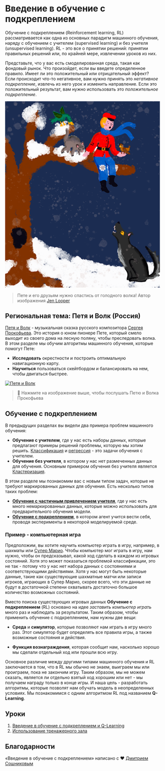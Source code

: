 # Введение в обучение с подкреплением
Обучение с подкреплением (Reinforcement learning, RL) рассматривается как одна из основных парадигм машинного обучения, наряду с обучением с учителем (supervised learning) и без учителя (unsupervised learning). RL - это все о принятии решений: принятии правильных решений или, по крайней мере, извлечении уроков из них.

Представьте, что у вас есть смоделированная среда, такая как фондовый рынок. Что произойдет, если вы введете определенное правило. Имеет ли это положительный или отрицательный эффект? Если происходит что-то негативное, вам нужно принять это _негативное подкрепление_, извлечь из него урок и изменить направление. Если это положительный результат, вам нужно использовать это _положительное подкрепление_.

![Петя и волк](../images/peter.png)

> Пете и его друзьям нужно спастись от голодного волка! Автор изображения [Jen Looper](https://twitter.com/jenlooper)

## Региональная тема: Петя и Волк (Россия)

[Петя и Волк](https://ru.wikipedia.org/wiki/%D0%9F%D0%B5%D1%82%D1%8F_%D0%B8_%D0%B2%D0%BE%D0%BB%D0%BA) - музыкальная сказка русского композитора [Сергея Прокофьева](https://ru.wikipedia.org/wiki/%D0%9F%D1%80%D0%BE%D0%BA%D0%BE%D1%84%D1%8C%D0%B5%D0%B2,_%D0%A1%D0%B5%D1%80%D0%B3%D0%B5%D0%B9_%D0%A1%D0%B5%D1%80%D0%B3%D0%B5%D0%B5%D0%B2%D0%B8%D1%87). Это история о юном пионере Пете, который смело выходит из своего дома на лесную поляну, чтобы преследовать волка. В этом разделе мы обучим алгоритмы машинного обучения, которые помогут Пете:

- **Исследовать** окрестности и построить оптимальную навигационную карту.
- **Научиться** пользоваться скейтбордом и балансировать на нем, чтобы двигаться быстрее.

[![Петя и Волк](https://img.youtube.com/vi/Fmi5zHg4QSM/0.jpg)](https://www.youtube.com/watch?v=Fmi5zHg4QSM)

> 🎥 Нажмите на изображение выше, чтобы послушать Петю и Волка Прокофьева

## Обучение с подкреплением

В предыдущих разделах вы видели два примера проблем машинного обучения:

- **Обучение с учителем**, где у нас есть наборы данных, которые предлагают примеры решений проблемы, которую мы хотим решить. [Классификация](../../4-Classification/README.md) и [регрессия](../../2-Regression/README.md) - это задачи обучения с учителем.
- **Обучение без учителя**, в котором у нас нет размеченных данных для обучения. Основным примером обучения без учителя является [Кластеризация](../../5-Clustering/README.md).

В этом разделе мы познакомим вас с новым типом задач, которые не требуют маркированных данных для обучения. Есть несколько типов таких проблем:

- **[Обучение с частичным привлечением учителя](https://ru.wikipedia.org/wiki/%D0%9E%D0%B1%D1%83%D1%87%D0%B5%D0%BD%D0%B8%D0%B5_%D1%81_%D1%87%D0%B0%D1%81%D1%82%D0%B8%D1%87%D0%BD%D1%8B%D0%BC_%D0%BF%D1%80%D0%B8%D0%B2%D0%BB%D0%B5%D1%87%D0%B5%D0%BD%D0%B8%D0%B5%D0%BC_%D1%83%D1%87%D0%B8%D1%82%D0%B5%D0%BB%D1%8F)**, где у нас есть много немаркированных данных, которые можно использовать для предварительного обучения модели.
- **[Обучение с подкреплением](https://ru.wikipedia.org/wiki/%D0%9E%D0%B1%D1%83%D1%87%D0%B5%D0%BD%D0%B8%D0%B5_%D1%81_%D0%BF%D0%BE%D0%B4%D0%BA%D1%80%D0%B5%D0%BF%D0%BB%D0%B5%D0%BD%D0%B8%D0%B5%D0%BC)**, в котором агент учится вести себя, проводя эксперименты в некоторой моделируемой среде.

### Пример - компьютерная игра

Предположим, вы хотите научить компьютер играть в игру, например, в шахматы или [Супер Марио](https://ru.wikipedia.org/wiki/Super_Mario_(%D1%81%D0%B5%D1%80%D0%B8%D1%8F_%D0%B8%D0%B3%D1%80)). Чтобы компьютер мог играть в игру, нам нужно, чтобы он предсказывал, какой ход сделать в каждом из игровых состояний. Хотя это может показаться проблемой классификации, это не так - потому что у нас нет набора данных с состояниями и соответствующими действиями. Хотя у нас могут быть некоторые данные, такие как существующие шахматные матчи или записи игроков, играющих в Супер Марио, скорее всего, что эти данные не будут в достаточной степени охватывать достаточно большое количество возможных состояний.

Вместо поиска существующих игровых данных **Обучение с подкреплением** (RL) основано на идее *заставить компьютер играть* много раз и наблюдать за результатом. Таким образом, чтобы применить обучение с подкреплением, нам нужны две вещи:

- **Среда** и **симулятор**, которые позволяют нам играть в игру много раз. Этот симулятор будет определять все правила игры, а также возможные состояния и действия.

- **Функция вознаграждения**, которая сообщит нам, насколько хорошо мы сделали отдельный ход или прошли всю игру.

Основное различие между другими типами машинного обучения и RL заключается в том, что в RL мы обычно не знаем, выиграем мы или проиграем, пока не закончим игру. Таким образом, мы не можем сказать, является ли отдельно взятый ход хорошим или нет - мы получаем награду только в конце игры. И наша цель - разработать алгоритмы, которые позволят нам обучать модель в неопределенных условиях. Мы познакомимся с одним алгоритмом RL под названием **Q-Learning**.

## Уроки

1. [Введение в обучение с подкреплением и Q-Learning](../1-QLearning/README.md)
2. [Использование тренажерного зала](../2-Gym/README.md)

## Благодарности

«Введение в обучение с подкреплением» написано с ♥ ️[Дмитрием Сошниковым](https://soshnikov.com)
